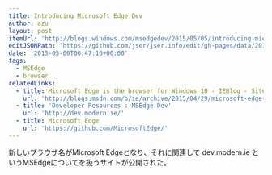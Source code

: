 ```yaml
---
title: Introducing Microsoft Edge Dev
author: azu
layout: post
itemUrl: 'http://blogs.windows.com/msedgedev/2015/05/05/introducing-microsoft-edge-dev/'
editJSONPath: 'https://github.com/jser/jser.info/edit/gh-pages/data/2015/05/index.json'
date: '2015-05-06T06:47:16+00:00'
tags:
  - MSEdge
  - browser
relatedLinks:
  - title: Microsoft Edge is the browser for Windows 10 - IEBlog - Site Home - MSDN Blogs
    url: 'http://blogs.msdn.com/b/ie/archive/2015/04/29/microsoft-edge-is-the-browser-for-windows-10.aspx'
  - title: 'Developer Resources : MSEdge Dev'
    url: 'http://dev.modern.ie/'
  - title: Microsoft Edge
    url: 'https://github.com/MicrosoftEdge/'
---
```

新しいブラウザ名がMicrosoft Edgeとなり、それに関連して dev.modern.ie というMSEdgeについてを扱うサイトが公開された。
